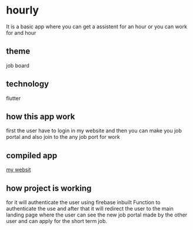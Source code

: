# hourly 

It is a basic app where you can get a assistent for an hour 
or you can work for and hour 

## theme

job board

## technology

flutter

## how this app work

first the user have to login in my website and then you can make you job portal and also join to the any job port for work

## compiled app

[my websit](https://sahilsharmacode.github.io/compiled/)


## how project is working 

for it will authenticate the user using firebase inbuilt Function to authenticate the use and after that it will redirect the user to the main landing page where the user can see the new job portal made by the other user and can apply for the short term job.  
